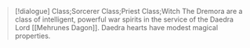 >[!dialogue] Class;Sorcerer Class;Priest Class;Witch
>The Dremora are a class of intelligent, powerful war spirits in the service of the Daedra Lord [[Mehrunes Dagon]]. Daedra hearts have modest magical properties.